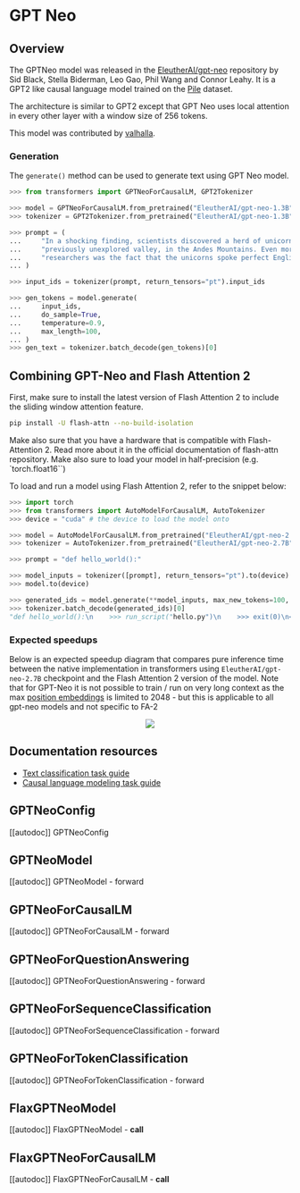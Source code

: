 <!--Copyright 2021 The HuggingFace Team. All rights reserved.

Licensed under the Apache License, Version 2.0 (the "License"); you may not use this file except in compliance with
the License. You may obtain a copy of the License at

http://www.apache.org/licenses/LICENSE-2.0

Unless required by applicable law or agreed to in writing, software distributed under the License is distributed on
an "AS IS" BASIS, WITHOUT WARRANTIES OR CONDITIONS OF ANY KIND, either express or implied. See the License for the
specific language governing permissions and limitations under the License.

⚠️ Note that this file is in Markdown but contain specific syntax for our doc-builder (similar to MDX) that may not be
rendered properly in your Markdown viewer.

-->

# GPT Neo

## Overview

The GPTNeo model was released in the [EleutherAI/gpt-neo](https://github.com/EleutherAI/gpt-neo) repository by Sid
Black, Stella Biderman, Leo Gao, Phil Wang and Connor Leahy. It is a GPT2 like causal language model trained on the
[Pile](https://pile.eleuther.ai/) dataset.

The architecture is similar to GPT2 except that GPT Neo uses local attention in every other layer with a window size of
256 tokens.

This model was contributed by [valhalla](https://huggingface.co/valhalla).

### Generation

The `generate()` method can be used to generate text using GPT Neo model.

```python
>>> from transformers import GPTNeoForCausalLM, GPT2Tokenizer

>>> model = GPTNeoForCausalLM.from_pretrained("EleutherAI/gpt-neo-1.3B")
>>> tokenizer = GPT2Tokenizer.from_pretrained("EleutherAI/gpt-neo-1.3B")

>>> prompt = (
...     "In a shocking finding, scientists discovered a herd of unicorns living in a remote, "
...     "previously unexplored valley, in the Andes Mountains. Even more surprising to the "
...     "researchers was the fact that the unicorns spoke perfect English."
... )

>>> input_ids = tokenizer(prompt, return_tensors="pt").input_ids

>>> gen_tokens = model.generate(
...     input_ids,
...     do_sample=True,
...     temperature=0.9,
...     max_length=100,
... )
>>> gen_text = tokenizer.batch_decode(gen_tokens)[0]
```


## Combining GPT-Neo and Flash Attention 2

First, make sure to install the latest version of Flash Attention 2 to include the sliding window attention feature.

```bash
pip install -U flash-attn --no-build-isolation
```

Make also sure that you have a hardware that is compatible with Flash-Attention 2. Read more about it in the official documentation of flash-attn repository. Make also sure to load your model in half-precision (e.g. `torch.float16``)

To load and run a model using Flash Attention 2, refer to the snippet below:

```python
>>> import torch
>>> from transformers import AutoModelForCausalLM, AutoTokenizer
>>> device = "cuda" # the device to load the model onto

>>> model = AutoModelForCausalLM.from_pretrained("EleutherAI/gpt-neo-2.7B", torch_dtype=torch.float16, use_flash_attention_2=True)
>>> tokenizer = AutoTokenizer.from_pretrained("EleutherAI/gpt-neo-2.7B")

>>> prompt = "def hello_world():"

>>> model_inputs = tokenizer([prompt], return_tensors="pt").to(device)
>>> model.to(device)

>>> generated_ids = model.generate(**model_inputs, max_new_tokens=100, do_sample=True)
>>> tokenizer.batch_decode(generated_ids)[0]
"def hello_world():\n    >>> run_script("hello.py")\n    >>> exit(0)\n<|endoftext|>"
```

### Expected speedups

Below is an expected speedup diagram that compares pure inference time between the native implementation in transformers using `EleutherAI/gpt-neo-2.7B` checkpoint and the Flash Attention 2 version of the model.
Note that for GPT-Neo it is not possible to train / run on very long context as the max [position embeddings](https://huggingface.co/EleutherAI/gpt-neo-2.7B/blob/main/config.json#L58 ) is limited to 2048 - but this is applicable to all gpt-neo models and not specific to FA-2

<div style="text-align: center">
<img src="https://user-images.githubusercontent.com/49240599/272241893-b1c66b75-3a48-4265-bc47-688448568b3d.png">
</div>


## Documentation resources

- [Text classification task guide](../tasks/sequence_classification)
- [Causal language modeling task guide](../tasks/language_modeling)

## GPTNeoConfig

[[autodoc]] GPTNeoConfig

## GPTNeoModel

[[autodoc]] GPTNeoModel
    - forward

## GPTNeoForCausalLM

[[autodoc]] GPTNeoForCausalLM
    - forward

## GPTNeoForQuestionAnswering

[[autodoc]] GPTNeoForQuestionAnswering
    - forward

## GPTNeoForSequenceClassification

[[autodoc]] GPTNeoForSequenceClassification
    - forward

## GPTNeoForTokenClassification

[[autodoc]] GPTNeoForTokenClassification
    - forward

## FlaxGPTNeoModel

[[autodoc]] FlaxGPTNeoModel
    - __call__

## FlaxGPTNeoForCausalLM

[[autodoc]] FlaxGPTNeoForCausalLM
    - __call__
